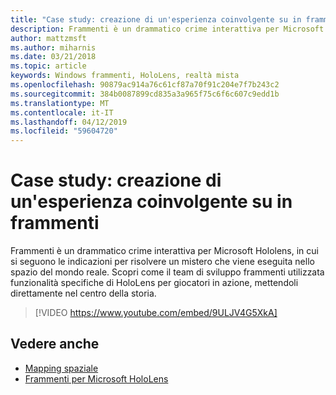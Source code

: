 ```yaml
---
title: "Case study: creazione di un'esperienza coinvolgente su in frammenti"
description: Frammenti è un drammatico crime interattiva per Microsoft Hololens, in cui si seguono le indicazioni per risolvere un mistero che viene eseguita nello spazio del mondo reale.
author: mattzmsft
ms.author: miharnis
ms.date: 03/21/2018
ms.topic: article
keywords: Windows frammenti, HoloLens, realtà mista
ms.openlocfilehash: 90879ac914a76c61cf87a70f91c204e7f7b243c2
ms.sourcegitcommit: 384b0087899cd835a3a965f75c6f6c607c9edd1b
ms.translationtype: MT
ms.contentlocale: it-IT
ms.lasthandoff: 04/12/2019
ms.locfileid: "59604720"
---
```

# <a name="case-study---creating-an-immersive-experience-in-fragments"></a>Case study: creazione di un'esperienza coinvolgente su in frammenti

Frammenti è un drammatico crime interattiva per Microsoft Hololens, in cui si seguono le indicazioni per risolvere un mistero che viene eseguita nello spazio del mondo reale. Scopri come il team di sviluppo frammenti utilizzata funzionalità specifiche di HoloLens per giocatori in azione, mettendoli direttamente nel centro della storia.



>[!VIDEO https://www.youtube.com/embed/9ULJV4G5XkA]

## <a name="see-also"></a>Vedere anche
* [Mapping spaziale](spatial-mapping.md)
* [Frammenti per Microsoft HoloLens](https://www.microsoft.com/p/fragments/9nblggh5ggm8)
